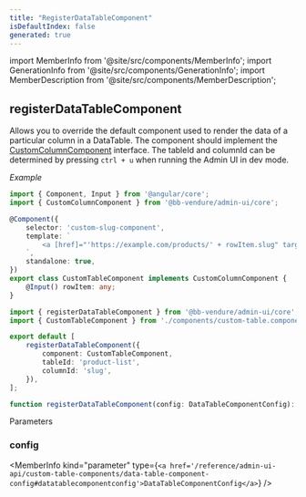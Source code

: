 ```yaml
---
title: "RegisterDataTableComponent"
isDefaultIndex: false
generated: true
---
```

<!-- This file was generated from the Vendure source. Do not modify. Instead, re-run the "docs:build" script -->
import MemberInfo from '@site/src/components/MemberInfo';
import GenerationInfo from '@site/src/components/GenerationInfo';
import MemberDescription from '@site/src/components/MemberDescription';


## registerDataTableComponent

<GenerationInfo sourceFile="packages/admin-ui/src/lib/core/src/extension/register-data-table-component.ts" sourceLine="45" packageName="@bb-vendure/admin-ui" />

Allows you to override the default component used to render the data of a particular column in a DataTable.
The component should implement the <a href='/reference/admin-ui-api/custom-table-components/custom-column-component#customcolumncomponent'>CustomColumnComponent</a> interface. The tableId and columnId can
be determined by pressing `ctrl + u` when running the Admin UI in dev mode.

*Example*

```ts title="components/custom-table.component.ts"
import { Component, Input } from '@angular/core';
import { CustomColumnComponent } from '@bb-vendure/admin-ui/core';

@Component({
    selector: 'custom-slug-component',
    template: `
        <a [href]="'https://example.com/products/' + rowItem.slug" target="_blank">{{ rowItem.slug }}</a>
    `,
    standalone: true,
})
export class CustomTableComponent implements CustomColumnComponent {
    @Input() rowItem: any;
}
```

```ts title="providers.ts"
import { registerDataTableComponent } from '@bb-vendure/admin-ui/core';
import { CustomTableComponent } from './components/custom-table.component';

export default [
    registerDataTableComponent({
        component: CustomTableComponent,
        tableId: 'product-list',
        columnId: 'slug',
    }),
];
```

```ts title="Signature"
function registerDataTableComponent(config: DataTableComponentConfig): void
```
Parameters

### config

<MemberInfo kind="parameter" type={`<a href='/reference/admin-ui-api/custom-table-components/data-table-component-config#datatablecomponentconfig'>DataTableComponentConfig</a>`} />

